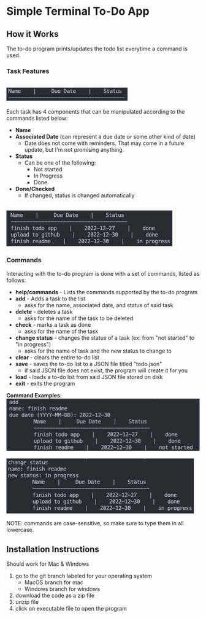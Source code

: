 # Simple Terminal To-Do App

## How it Works
The to-do program prints/updates the todo list everytime a command is used.

### Task Features
\
![Empty To-Do App](readme_pics/Screenshot%202022-12-30%20at%2023.41.51.png)
\
\
Each task has 4 components that can be manipulated according to the commands listed below:
- __Name__
- __Associated Date__ (can represent a due date or some other kind of date)
  - Date does not come with reminders. That may come in a future update, but I'm not promising anything.
- __Status__
  - Can be one of the following:
    - Not started
    - In Progress
    - Done
- __Done/Checked__
  - If changed, status is changed automatically

\
![To-Do App With Tasks](readme_pics/Screenshot%202022-12-30%20at%2023.48.13.png)

### Commands
Interacting with the to-do program is done with a set of commands, listed as follows:

- __help/commands__ - Lists the commands supported by the to-do program
- __add__ - Adds a task to the list
  - asks for the name, associated date, and status of said task
- __delete__ - deletes a task
  - asks for the name of the task to be deleted
- __check__ - marks a task as done
  - asks for the name of the task
- __change status__ - changes the status of a task (ex: from "not started" to "in progress")
  - asks for the name of task and the new status to change to
- __clear__ - clears the entire to-do list
- __save__ - saves the to-do list to a JSON file titled "todo.json"
  - if said JSON file does not exist, the program will create it for you
- __load__ - loads a to-do list from said JSON file stored on disk
- __exit__ - exits the program

__Command Examples__:
\
![Add Command](readme_pics/Screenshot%202022-12-30%20at%2023.49.40.png)
\
\
![Change Status Command](readme_pics/Screenshot%202022-12-30%20at%2023.49.59.png)

NOTE: commands are case-sensitive, so make sure to type them in all lowercase.

## Installation Instructions
Should work for Mac & Windows
1. go to the git branch labeled for your operating system
   - MacOS branch for mac
   - Windows branch for windows
2. download the code as a zip file
3. unzip file
4. click on executable file to open the program
